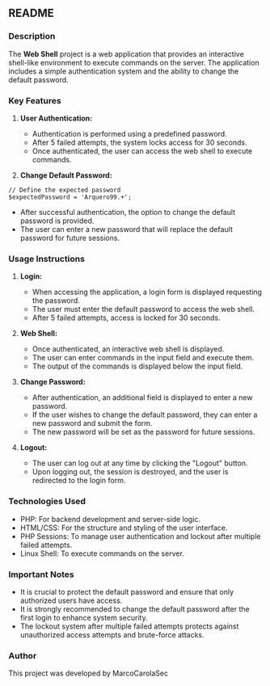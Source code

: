 ## README

### Description
The **Web Shell** project is a web application that provides an interactive shell-like environment to execute commands on the server. The application includes a simple authentication system and the ability to change the default password.

### Key Features

1. **User Authentication:**
   - Authentication is performed using a predefined password.
   - After 5 failed attempts, the system locks access for 30 seconds.
   - Once authenticated, the user can access the web shell to execute commands.




2. **Change Default Password:**
```
// Define the expected password
$expectedPassword = 'Arquero99.+';
```
   - After successful authentication, the option to change the default password is provided.
   - The user can enter a new password that will replace the default password for future sessions.

### Usage Instructions
1. **Login:**
   - When accessing the application, a login form is displayed requesting the password.
   - The user must enter the default password to access the web shell.
   - After 5 failed attempts, access is locked for 30 seconds.

2. **Web Shell:**
   - Once authenticated, an interactive web shell is displayed.
   - The user can enter commands in the input field and execute them.
   - The output of the commands is displayed below the input field.

3. **Change Password:**
   - After authentication, an additional field is displayed to enter a new password.
   - If the user wishes to change the default password, they can enter a new password and submit the form.
   - The new password will be set as the password for future sessions.

4. **Logout:**
   - The user can log out at any time by clicking the "Logout" button.
   - Upon logging out, the session is destroyed, and the user is redirected to the login form.

### Technologies Used
- PHP: For backend development and server-side logic.
- HTML/CSS: For the structure and styling of the user interface.
- PHP Sessions: To manage user authentication and lockout after multiple failed attempts.
- Linux Shell: To execute commands on the server.

### Important Notes
- It is crucial to protect the default password and ensure that only authorized users have access.
- It is strongly recommended to change the default password after the first login to enhance system security.
- The lockout system after multiple failed attempts protects against unauthorized access attempts and brute-force attacks.

### Author
This project was developed by MarcoCarolaSec
